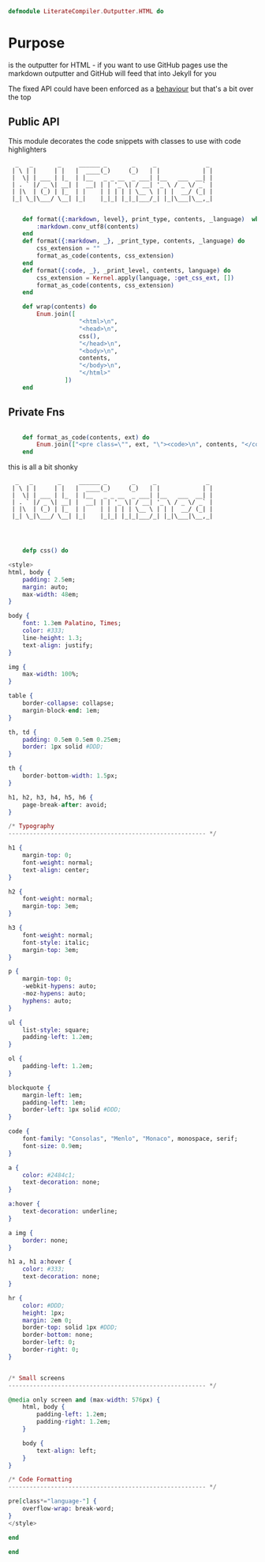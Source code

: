 ```elixir
defmodule LiterateCompiler.Outputter.HTML do

```

# Purpose

is the outputter for HTML - if you want to use GitHub pages
use the markdown outputter and GitHub will feed that into
Jekyll for you

The fixed API could have been enforced as a [behaviour](https://hexdocs.pm/elixir/1.4.5/behaviours.html)
but that's a bit over the top

## Public API

This module decorates the code snippets with classes to use with
code highlighters

      _   _       _     ______ _       _     _              _
     | \ | |     | |   |  ____(_)     (_)   | |            | |
     |  \| | ___ | |_  | |__   _ _ __  _ ___| |__   ___  __| |
     | . ` |/ _ \| __| |  __| | | '_ \| / __| '_ \ / _ \/ _` |
     | |\  | (_) | |_  | |    | | | | | \__ \ | | |  __/ (_| |
     |_| \_|\___/ \__| |_|    |_|_| |_|_|___/_| |_|\___|\__,_|

```elixir

	def format({:markdown, level}, print_type, contents, _language)  when level <= print_type  do
		:markdown.conv_utf8(contents)
	end
    def format({:markdown, _}, _print_type, contents, _language) do
        css_extension = ""
        format_as_code(contents, css_extension)
    end
	def format({:code, _}, _print_level, contents, language) do
		css_extension = Kernel.apply(language, :get_css_ext, [])
        format_as_code(contents, css_extension)
	end

	def wrap(contents) do
		Enum.join([
					"<html>\n",
					"<head>\n",
					css(),
					"</head>\n",
					"<body>\n",
					contents,
					"</body>\n",
					"</html>"
				])
	end

```

## Private Fns

```elixir

    def format_as_code(contents, ext) do
        Enum.join(["<pre class=\"", ext, "\"><code>\n", contents, "</code></pre>\n"])
    end

```

this is all a bit shonky

      _   _       _     ______ _       _     _              _
     | \ | |     | |   |  ____(_)     (_)   | |            | |
     |  \| | ___ | |_  | |__   _ _ __  _ ___| |__   ___  __| |
     | . ` |/ _ \| __| |  __| | | '_ \| / __| '_ \ / _ \/ _` |
     | |\  | (_) | |_  | |    | | | | | \__ \ | | |  __/ (_| |
     |_| \_|\___/ \__| |_|    |_|_| |_|_|___/_| |_|\___|\__,_|

```elixir



	defp css() do
```

```elixir
<style>
html, body {
    padding: 2.5em;
    margin: auto;
    max-width: 48em;
}

body {
    font: 1.3em Palatino, Times;
    color: #333;
    line-height: 1.3;
    text-align: justify;
}

img {
    max-width: 100%;
}

table {
    border-collapse: collapse;
    margin-block-end: 1em;
}

th, td {
    padding: 0.5em 0.5em 0.25em;
    border: 1px solid #DDD;
}

th {
    border-bottom-width: 1.5px;
}

h1, h2, h3, h4, h5, h6 {
    page-break-after: avoid;
}

/* Typography
-------------------------------------------------------- */

h1 {
    margin-top: 0;
    font-weight: normal;
    text-align: center;
}

h2 {
    font-weight: normal;
    margin-top: 3em;
}

h3 {
    font-weight: normal;
    font-style: italic;
    margin-top: 3em;
}

p {
    margin-top: 0;
    -webkit-hypens: auto;
    -moz-hypens: auto;
    hyphens: auto;
}

ul {
    list-style: square;
    padding-left: 1.2em;
}

ol {
    padding-left: 1.2em;
}

blockquote {
    margin-left: 1em;
    padding-left: 1em;
    border-left: 1px solid #DDD;
}

code {
    font-family: "Consolas", "Menlo", "Monaco", monospace, serif;
    font-size: 0.9em;
}

a {
    color: #2484c1;
    text-decoration: none;
}

a:hover {
    text-decoration: underline;
}

a img {
    border: none;
}

h1 a, h1 a:hover {
    color: #333;
    text-decoration: none;
}

hr {
    color: #DDD;
    height: 1px;
    margin: 2em 0;
    border-top: solid 1px #DDD;
    border-bottom: none;
    border-left: 0;
    border-right: 0;
}


/* Small screens
-------------------------------------------------------- */

@media only screen and (max-width: 576px) {
    html, body {
        padding-left: 1.2em;
        padding-right: 1.2em;
    }

    body {
        text-align: left;
    }
}

/* Code Formatting
-------------------------------------------------------- */

pre[class*="language-"] {
    overflow-wrap: break-word;
}
</style>
```

```elixir
end

end
```
